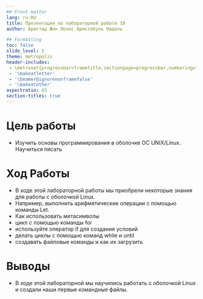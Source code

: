 ```yaml
---
## Front matter
lang: ru-RU
title: Презентация по лабораторной работе 10
author: Аристид Жан Лоэнс Аристобуль Надаль

## Formatting
toc: false
slide_level: 2
theme: metropolis
header-includes: 
 - \metroset{progressbar=frametitle,sectionpage=progressbar,numbering=fraction}
 - '\makeatletter'
 - '\beamer@ignorenonframefalse'
 - '\makeatother'
aspectratio: 43
section-titles: true
---
```


# Цель работы

- Изучить основы программирования в оболочке ОС UNIX/Linux. Научиться писать


# Ход Работы

- В ходе этой лабораторной работы мы приобрели некоторые знания для работы с оболочкой Linux.
- Например, выполнить арифметические операции с помощью команды Let.
- Как использовать метасимволы
- цикл с помощью команды for
- используйте оператор if для создания условий
- делать циклы с помощью команд while и until
- создавать файловые команды и как их загрузить

# Выводы

- В ходе этой лабораторной мы научились работать с оболочкой Linux и создали наши первые командные файлы.

